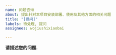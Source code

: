 ```yaml
---
name: 问题咨询
about: 提出针对本项目安装部署、使用及其他方面的相关问题
title: "[提问]"
labels: 待处理, 提问
assignees: wojiushixiaobai

---
```


**请描述您的问题.**
